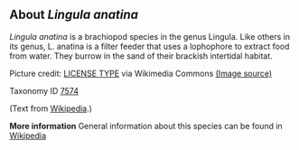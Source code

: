 **About *Lingula anatina***
-------------------------
*Lingula anatina* is a brachiopod species in the genus Lingula. Like 
others in its genus, L. anatina is a filter feeder that uses a 
lophophore to extract food from water. They burrow in the sand of 
their brackish intertidal habitat.


Picture credit: [LICENSE TYPE]() via Wikimedia Commons [(Image source)](https://upload.wikimedia.org/wikipedia/commons/thumb/d/dd/LingulaanatinaAA.JPG/320px-LingulaanatinaAA.JPG)

Taxonomy ID [7574](https://www.uniprot.org/taxonomy/7574)

(Text from [Wikipedia](https://en.wikipedia.org/).)

**More information**
General information about this species can be found in [Wikipedia](https://en.wikipedia.org/wiki/Lingula_anatina)
